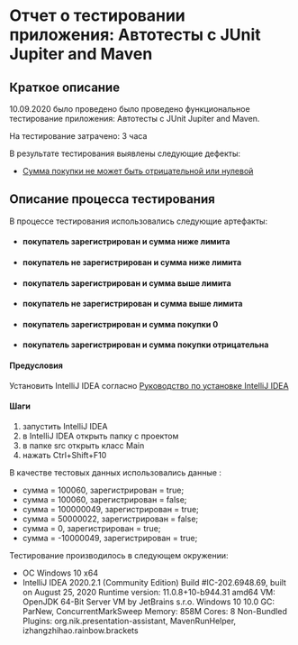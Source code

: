 # Отчет о тестировании приложения: Автотесты с JUnit Jupiter and Maven
## Краткое описание
10.09.2020 было проведено было проведено функциональное тестирование приложения: Автотесты с JUnit Jupiter and Maven.

На тестирование затрачено: 3 часа

В результате тестирования выявлены следующие дефекты:

* [Сумма покупки не может быть отрицательной или нулевой](https://github.com/Rusdos/Netology-Java5.1/issues/1#issue-697895162)

## Описание процесса тестирования
В процессе тестирования использовались следующие артефакты:

- #### покупатель зарегистрирован и сумма ниже лимита
- #### покупатель не зарегистрирован и сумма ниже лимита
- #### покупатель зарегистрирован и сумма выше лимита 
- #### покупатель не зарегистрирован и сумма выше лимита
- #### покупатель зарегистрирован и сумма покупки 0
- #### покупатель зарегистрирован и сумма покупки отрицательна 

#### Предусловия 
Установить IntelliJ IDEA согласно 
[Руководство по установке IntelliJ IDEA](https://github.com/netology-code/javaqa-homeworks/blob/master/intro/idea.md)

#### Шаги
1. запустить IntelliJ IDEA
1. в IntelliJ IDEA открыть папку с проектом
1. в папке src открыть класс Main
1. нажать Ctrl+Shift+F10

В качестве тестовых данных использовались данные :

- сумма = 100060, зарегистрирован = true;
- сумма = 100060, зарегистрирован = false;
- сумма = 100000049, зарегистрирован = true;
- сумма = 50000022, зарегистрирован = false;
- сумма = 0, зарегистрирован = true;
- сумма = -10000049, зарегистрирован = true;


Тестирование производилось в следующем окружении:

- ОС Windows 10 x64
- IntelliJ IDEA 2020.2.1 (Community Edition)
Build #IC-202.6948.69, built on August 25, 2020
Runtime version: 11.0.8+10-b944.31 amd64
VM: OpenJDK 64-Bit Server VM by JetBrains s.r.o.
Windows 10 10.0
GC: ParNew, ConcurrentMarkSweep
Memory: 858M
Cores: 8
Non-Bundled Plugins: org.nik.presentation-assistant, MavenRunHelper, izhangzhihao.rainbow.brackets
